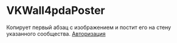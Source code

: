 # VKWall4pdaPoster
Копирует первый абзац с изображением и постит его на стену указанного сообщества.
<a href="http://vk.cc/4wbw03">Авторизация</a>
